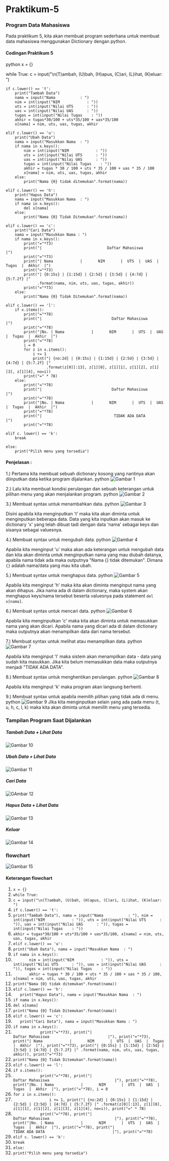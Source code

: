 # Praktikum-5

### Program Data Mahasiswa

Pada praktikum 5, kita akan membuat program sederhana untuk membuat data mahasiswa menggunakan Dictionary dengan python.

#### Codingan Praktikum 5

python
x = {}

while True:
    c = input("\n(T)ambah, (U)bah, (H)apus, (C)ari, (L)ihat, (K)eluar: ")

    if c.lower() == 't':
        print("Tambah Data")
        nama = input("Nama           : ")
        nim = int(input("NIM            : "))
        uts = int(input("Nilai UTS      : "))
        uas = int(input("Nilai UAS      : "))
        tugas = int(input("Nilai Tugas    : "))
        akhir = tugas*30/100 + uts*35/100 + uas*35/100
        x[nama] = nim, uts, uas, tugas, akhir

    elif c.lower() == 'u':
        print("Ubah Data")
        nama = input("Masukkan Nama  : ")
        if nama in x.keys():
            nim = int(input("NIM            : "))
            uts = int(input("Nilai UTS      : "))
            uas = int(input("Nilai UAS      : "))
            tugas = int(input("Nilai Tugas    : "))
            akhir = tugas * 30 / 100 + uts * 35 / 100 + uas * 35 / 100
            x[nama] = nim, uts, uas, tugas, akhir
        else:
            print("Nama {0} tidak ditemukan".format(nama))

    elif c.lower() == 'h':
        print("Hapus Data")
        nama = input("Masukkan Nama  : ")
        if nama in x.keys():
            del x[nama]
        else:
            print("Nama {0} Tidak Ditemukan".format(nama))

    elif c.lower() == 'c':
        print("Cari Data")
        nama = input("Masukkan Nama : ")
        if nama in x.keys():
            print("="*73)
            print("|                             Daftar Mahasiswa                          |")
            print("="*73)
            print("| Nama            |       NIM       |  UTS  |  UAS  |  Tugas  |  Akhir  |")
            print("="*73)
            print("| {0:15s} | {1:15d} | {2:5d} | {3:5d} | {4:7d} | {5:7.2f} |"
                  .format(nama, nim, uts, uas, tugas, akhir))
            print("="*73)
        else:
            print("Nama {0} Tidak Ditemukan".format(nama))

    elif c.lower() == 'l':
        if x.items():
            print("="*78)
            print("|                               Daftar Mahasiswa                             |")
            print("="*78)
            print("|No. | Nama            |       NIM       |  UTS  |  UAS  |  Tugas  |  Akhir  |")
            print("="*78)
            i = 0
            for z in x.items():
                i += 1
                print("| {no:2d} | {0:15s} | {1:15d} | {2:5d} | {3:5d} | {4:7d} | {5:7.2f} |"
                      .format(z[0][:13], z[1][0], z[1][1], z[1][2], z[1][3], z[1][4], no=i))
            print("=" * 78)
        else:
            print("="*78)
            print("|                               Daftar Mahasiswa                             |")
            print("="*78)
            print("|No. | Nama            |       NIM       |  UTS  |  UAS  |  Tugas  |  Akhir  |")
            print("="*78)
            print("|                                TIDAK ADA DATA                              |")
            print("="*78)

    elif c. lower() == 'k':
        break

    else:
        print("Pilih menu yang tersedia")


#### Penjelasan :

1.) Pertama kita membuat sebuah dictionary kosong yang nantinya akan diinputkan data ketika program dijalankan.
python
![Gambar 1](screenshot/1.png)


2.) Lalu kita membuat kondisi perulangan dan sebuah keterangan untuk pilihan menu yang akan menjalankan program.
python
![Gambar 2](screenshot/2.png)

3.) Membuat syntax untuk menambahkan data.
python
![Gambar 3](screenshot/3.png)

Disini apabila kita menginputkan 't' maka kita akan diminta untuk menginputkan beberapa data. Data yang kita inputkan akan masuk ke dictionary 'x' yang telah dibuat tadi dengan data 'nama' sebagai keys dan sisanya sebagai valuesnya.

4.) Membuat syntax untuk mengubah data.
python
![Gambar 4](screenshot/4.png)

Apabila kita menginput 'u' maka akan ada keterangan untuk mengubah data dan kita akan diminta untuk menginputkan nama yang mau diubah datanya, apabila nama tidak ada maka outputnya "Nama {} tidak ditemukan". Dimana `{}` adalah nama/data yang mau kita ubah.

5.) Membuat syntax untuk menghapus data.
python
![Gambar 5](screenshot/5.png)

Apabila kita menginput 'h' maka kita akan diminta menginput nama yang akan dihapus. Jika nama ada di dalam dictionary, maka system akan menghapus keys/nama tersebut beserta valuesnya pada statement `del x[nama]`.

6.) Membuat syntax untuk mencari data.
python
![Gambar 6](screenshot/6.png)

Apabila kita menginputkan 'c' maka kita akan diminta untuk memasukkan nama yang akan dicari. Apabila nama yang dicari ada di dalam dictionary maka outputnya akan menampilkan data dari nama tersebut.

7.) Membuat syntax untuk melihat atau menampilkan data.
python
![Gambar 7](screenshot/7.png)

Apabila kita menginput 'l' maka sistem akan menampilkan data - data yang sudah kita masukkan. Jika kita belum memasukkan data maka outputnya menjadi "TIDAK ADA DATA".

8.) Membuat syntax untuk menghentikan perulangan.
python
![Gambar 8](screenshot/8.png)

Apabila kita menginput 'k' maka program akan langsung berhenti.

9.) Membuat syntax untuk apabila memilih pilihan yang tidak ada di menu.
python
![Gambar 9](screenshot/9.png)
Jika kita menginputkan selain yang ada pada menu (t, u, h, c, l, k) maka kita akan diminta untuk memilih menu yang tersedia.

### Tampilan Program Saat Dijalankan

##### Tambah Data + Lihat Data
![Gambar 10](screenshot/tambah%20data.png)

##### Ubah Data + Lihat Data
![Gambar 11](screenshot/ubah%20data.png)

##### Cari Data
![GAmbar 12](screenshot/cari%20data.png)

##### Hapus Data + Lihat Data
![Gambar 13](screenshot/hapus%20data.png)

##### Keluar
![Gambar 14](screenshot/keluar.png)

### flowchart
![Gambar 15](screenshot/flowchart.png)

#### Keterangan flowchart
1. `x = {}`
2. `while True:`
3. `c = input("\n(T)ambah, (U)bah, (H)apus, (C)ari, (L)ihat, (K)eluar: ")`
4. `if c.lower() == 't':`
5. `print("Tambah Data"),
        nama = input("Nama           : "),
        nim = int(input("NIM            : ")),
        uts = int(input("Nilai UTS      : ")),
        uas = int(input("Nilai UAS      : ")),
        tugas = int(input("Nilai Tugas    : "))`
6. `akhir = tugas*30/100 + uts*35/100 + uas*35/100,
        x[nama] = nim, uts, uas, tugas, akhir`
7. `elif c.lower() == 'u':`
8. `print("Ubah Data"),
        nama = input("Masukkan Nama  : ")`
9. `if nama in x.keys():`
10. `       nim = int(input("NIM            : ")),
            uts = int(input("Nilai UTS      : ")),
            uas = int(input("Nilai UAS      : ")),
            tugas = int(input("Nilai Tugas    : "))`
11. `       akhir = tugas * 30 / 100 + uts * 35 / 100 + uas * 35 / 100,
            x[nama] = nim, uts, uas, tugas, akhir`
12. `print("Nama {0} tidak ditemukan".format(nama))`
13. `elif c.lower() == 'h':`
14. `   print("Hapus Data"),
        nama = input("Masukkan Nama  : ")`
15. `if nama in x.keys():`
16. `del x[nama]`
17. `print("Nama {0} Tidak Ditemukan".format(nama))`
18. `elif c.lower() == 'c':`
19. `   print("Cari Data"),
        nama = input("Masukkan Nama : ")`
20. `if nama in x.keys():`
21. `            print("="*73),
            print("|                             Daftar Mahasiswa                          |"),
            print("="*73),
            print("| Nama            |       NIM       |  UTS  |  UAS  |  Tugas  |  Akhir  |"),
            print("="*73),
            print("| {0:15s} | {1:15d} | {2:5d} | {3:5d} | {4:7d} | {5:7.2f} |"
                  .format(nama, nim, uts, uas, tugas, akhir)),
            print("="*73)`
22. `print("Nama {0} Tidak Ditemukan".format(nama))`
23. `elif c.lower() == 'l':`
24. `if x.items():`
25. `            print("="*78),
            print("|                               Daftar Mahasiswa                             |"),
            print("="*78),
            print("|No. | Nama            |       NIM       |  UTS  |  UAS  |  Tugas  |  Akhir  |"),
            print("="*78),
            i = 0`
26. `for z in x.items():`
27. `                i += 1,
                print("| {no:2d} | {0:15s} | {1:15d} | {2:5d} | {3:5d} | {4:7d} | {5:7.2f} |"
                      .format(z[0][:13], z[1][0], z[1][1], z[1][2], z[1][3], z[1][4], no=i)),
                print("=" * 78)`
28. `            print("="*78),
            print("|                               Daftar Mahasiswa                             |"),
            print("="*78),
            print("|No. | Nama            |       NIM       |  UTS  |  UAS  |  Tugas  |  Akhir  |"),
            print("="*78),
            print("|                                TIDAK ADA DATA                              |"),
            print("="*78)`
29. `elif c. lower() == 'k':`
30. `break`
31. `else:`
32. `print("Pilih menu yang tersedia")`